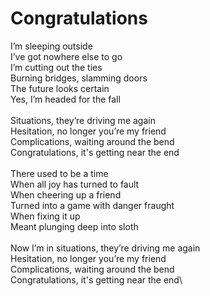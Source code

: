 # Congratulations

I’m sleeping outside\
I’ve got nowhere else to go\
I’m cutting out the ties\
Burning bridges, slamming doors\
The future looks certain\
Yes, I’m headed for the fall\
\
Situations, they’re driving me again\
Hesitation, no longer you’re my friend\
Complications, waiting around the bend\
Congratulations, it's getting near the end\
\
There used to be a time\
When all joy has turned to fault\
When cheering up a friend\
Turned into a game with danger fraught\
When fixing it up\
Meant plunging deep into sloth\
\
Now I’m in situations, they’re driving me again\
Hesitation, no longer you’re my friend\
Complications, waiting around the bend\
Congratulations, it's getting near the end\
